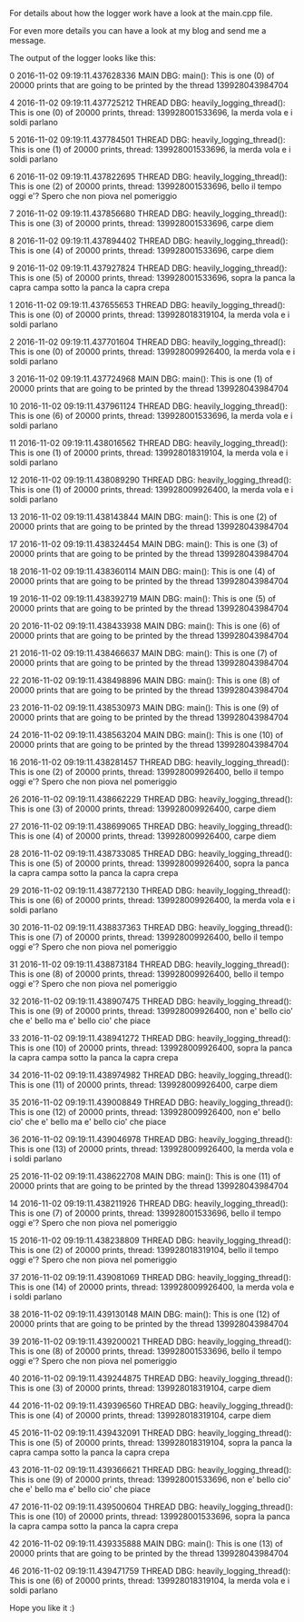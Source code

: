 For details about how the logger work have a look at the main.cpp file.

For even more details you can have a look at my blog and send me a message.

The output of the logger looks like this:

0 2016-11-02 09:19:11.437628336 MAIN DBG: main(): This is one (0) of 20000 prints that are going to be printed by the thread 139928043984704

4 2016-11-02 09:19:11.437725212 THREAD DBG: heavily_logging_thread(): This is one (0) of 20000 prints, thread: 139928001533696, la merda vola e i soldi parlano

5 2016-11-02 09:19:11.437784501 THREAD DBG: heavily_logging_thread(): This is one (1) of 20000 prints, thread: 139928001533696, la merda vola e i soldi parlano

6 2016-11-02 09:19:11.437822695 THREAD DBG: heavily_logging_thread(): This is one (2) of 20000 prints, thread: 139928001533696, bello il tempo oggi e'? Spero che non piova nel pomeriggio

7 2016-11-02 09:19:11.437856680 THREAD DBG: heavily_logging_thread(): This is one (3) of 20000 prints, thread: 139928001533696, carpe diem

8 2016-11-02 09:19:11.437894402 THREAD DBG: heavily_logging_thread(): This is one (4) of 20000 prints, thread: 139928001533696, carpe diem

9 2016-11-02 09:19:11.437927824 THREAD DBG: heavily_logging_thread(): This is one (5) of 20000 prints, thread: 139928001533696, sopra la panca la capra campa sotto la panca la capra crepa

1 2016-11-02 09:19:11.437655653 THREAD DBG: heavily_logging_thread(): This is one (0) of 20000 prints, thread: 139928018319104, la merda vola e i soldi parlano

2 2016-11-02 09:19:11.437701604 THREAD DBG: heavily_logging_thread(): This is one (0) of 20000 prints, thread: 139928009926400, la merda vola e i soldi parlano

3 2016-11-02 09:19:11.437724968 MAIN DBG: main(): This is one (1) of 20000 prints that are going to be printed by the thread 139928043984704

10 2016-11-02 09:19:11.437961124 THREAD DBG: heavily_logging_thread(): This is one (6) of 20000 prints, thread: 139928001533696, la merda vola e i soldi parlano

11 2016-11-02 09:19:11.438016562 THREAD DBG: heavily_logging_thread(): This is one (1) of 20000 prints, thread: 139928018319104, la merda vola e i soldi parlano

12 2016-11-02 09:19:11.438089290 THREAD DBG: heavily_logging_thread(): This is one (1) of 20000 prints, thread: 139928009926400, la merda vola e i soldi parlano

13 2016-11-02 09:19:11.438143844 MAIN DBG: main(): This is one (2) of 20000 prints that are going to be printed by the thread 139928043984704

17 2016-11-02 09:19:11.438324454 MAIN DBG: main(): This is one (3) of 20000 prints that are going to be printed by the thread 139928043984704

18 2016-11-02 09:19:11.438360114 MAIN DBG: main(): This is one (4) of 20000 prints that are going to be printed by the thread 139928043984704

19 2016-11-02 09:19:11.438392719 MAIN DBG: main(): This is one (5) of 20000 prints that are going to be printed by the thread 139928043984704

20 2016-11-02 09:19:11.438433938 MAIN DBG: main(): This is one (6) of 20000 prints that are going to be printed by the thread 139928043984704

21 2016-11-02 09:19:11.438466637 MAIN DBG: main(): This is one (7) of 20000 prints that are going to be printed by the thread 139928043984704

22 2016-11-02 09:19:11.438498896 MAIN DBG: main(): This is one (8) of 20000 prints that are going to be printed by the thread 139928043984704

23 2016-11-02 09:19:11.438530973 MAIN DBG: main(): This is one (9) of 20000 prints that are going to be printed by the thread 139928043984704

24 2016-11-02 09:19:11.438563204 MAIN DBG: main(): This is one (10) of 20000 prints that are going to be printed by the thread 139928043984704

16 2016-11-02 09:19:11.438281457 THREAD DBG: heavily_logging_thread(): This is one (2) of 20000 prints, thread: 139928009926400, bello il tempo oggi e'? Spero che non piova nel pomeriggio

26 2016-11-02 09:19:11.438662229 THREAD DBG: heavily_logging_thread(): This is one (3) of 20000 prints, thread: 139928009926400, carpe diem

27 2016-11-02 09:19:11.438699065 THREAD DBG: heavily_logging_thread(): This is one (4) of 20000 prints, thread: 139928009926400, carpe diem

28 2016-11-02 09:19:11.438733085 THREAD DBG: heavily_logging_thread(): This is one (5) of 20000 prints, thread: 139928009926400, sopra la panca la capra campa sotto la panca la capra crepa

29 2016-11-02 09:19:11.438772130 THREAD DBG: heavily_logging_thread(): This is one (6) of 20000 prints, thread: 139928009926400, la merda vola e i soldi parlano

30 2016-11-02 09:19:11.438837363 THREAD DBG: heavily_logging_thread(): This is one (7) of 20000 prints, thread: 139928009926400, bello il tempo oggi e'? Spero che non piova nel pomeriggio

31 2016-11-02 09:19:11.438873184 THREAD DBG: heavily_logging_thread(): This is one (8) of 20000 prints, thread: 139928009926400, bello il tempo oggi e'? Spero che non piova nel pomeriggio

32 2016-11-02 09:19:11.438907475 THREAD DBG: heavily_logging_thread(): This is one (9) of 20000 prints, thread: 139928009926400, non e' bello cio' che e' bello ma e' bello cio' che piace

33 2016-11-02 09:19:11.438941272 THREAD DBG: heavily_logging_thread(): This is one (10) of 20000 prints, thread: 139928009926400, sopra la panca la capra campa sotto la panca la capra crepa

34 2016-11-02 09:19:11.438974982 THREAD DBG: heavily_logging_thread(): This is one (11) of 20000 prints, thread: 139928009926400, carpe diem

35 2016-11-02 09:19:11.439008849 THREAD DBG: heavily_logging_thread(): This is one (12) of 20000 prints, thread: 139928009926400, non e' bello cio' che e' bello ma e' bello cio' che piace

36 2016-11-02 09:19:11.439046978 THREAD DBG: heavily_logging_thread(): This is one (13) of 20000 prints, thread: 139928009926400, la merda vola e i soldi parlano

25 2016-11-02 09:19:11.438622708 MAIN DBG: main(): This is one (11) of 20000 prints that are going to be printed by the thread 139928043984704

14 2016-11-02 09:19:11.438211926 THREAD DBG: heavily_logging_thread(): This is one (7) of 20000 prints, thread: 139928001533696, bello il tempo oggi e'? Spero che non piova nel pomeriggio

15 2016-11-02 09:19:11.438238809 THREAD DBG: heavily_logging_thread(): This is one (2) of 20000 prints, thread: 139928018319104, bello il tempo oggi e'? Spero che non piova nel pomeriggio

37 2016-11-02 09:19:11.439081069 THREAD DBG: heavily_logging_thread(): This is one (14) of 20000 prints, thread: 139928009926400, la merda vola e i soldi parlano

38 2016-11-02 09:19:11.439130148 MAIN DBG: main(): This is one (12) of 20000 prints that are going to be printed by the thread 139928043984704

39 2016-11-02 09:19:11.439200021 THREAD DBG: heavily_logging_thread(): This is one (8) of 20000 prints, thread: 139928001533696, bello il tempo oggi e'? Spero che non piova nel pomeriggio

40 2016-11-02 09:19:11.439244875 THREAD DBG: heavily_logging_thread(): This is one (3) of 20000 prints, thread: 139928018319104, carpe diem

44 2016-11-02 09:19:11.439396560 THREAD DBG: heavily_logging_thread(): This is one (4) of 20000 prints, thread: 139928018319104, carpe diem

45 2016-11-02 09:19:11.439432091 THREAD DBG: heavily_logging_thread(): This is one (5) of 20000 prints, thread: 139928018319104, sopra la panca la capra campa sotto la panca la capra crepa

43 2016-11-02 09:19:11.439366621 THREAD DBG: heavily_logging_thread(): This is one (9) of 20000 prints, thread: 139928001533696, non e' bello cio' che e' bello ma e' bello cio' che piace

47 2016-11-02 09:19:11.439500604 THREAD DBG: heavily_logging_thread(): This is one (10) of 20000 prints, thread: 139928001533696, sopra la panca la capra campa sotto la panca la capra crepa

42 2016-11-02 09:19:11.439335888 MAIN DBG: main(): This is one (13) of 20000 prints that are going to be printed by the thread 139928043984704

46 2016-11-02 09:19:11.439471759 THREAD DBG: heavily_logging_thread(): This is one (6) of 20000 prints, thread: 139928018319104, la merda vola e i soldi parlano


Hope you like it :)
